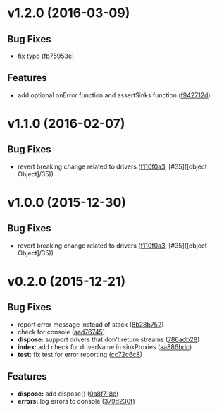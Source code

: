 # v1.2.0 (2016-03-09)


## Bug Fixes

- fix typo
  ([fb75953e](https://github.com/motorcyclejs/core/commits/fb75953ec365f71cb623b38d27e55edf60cb3eaf))


## Features

- add optional onError function and assertSinks function
  ([f942712d](https://github.com/motorcyclejs/core/commits/f942712dfe9d44e672e29e692f719a3958d3c2d1))


# v1.1.0 (2016-02-07)


## Bug Fixes

- revert breaking change related to drivers
  ([f110f0a3](https://github.com/motorcyclejs/core/commits/f110f0a3a35e7824c2850f7cd9bc7f31d24b912f),
   [#35]([object Object]/35))


# v1.0.0 (2015-12-30)


## Bug Fixes

- revert breaking change related to drivers
  ([f110f0a3](https://github.com/motorcyclejs/core/commits/f110f0a3a35e7824c2850f7cd9bc7f31d24b912f),
   [#35]([object Object]/35))


# v0.2.0 (2015-12-21)


## Bug Fixes

- report error message instead of stack
    ([8b28b752](https://github.com/motorcyclejs/core/commits/8b28b752adda2aa6dbc32b82393719670062b365))
- check for console
    ([aad76745](https://github.com/motorcyclejs/core/commits/aad767452fb5b8e37ae47fd2cbe5865403123ff1))
- **dispose:** support drivers that don't return streams
  ([786adb28](https://github.com/motorcyclejs/core/commits/786adb2832cd60787780dbc9367cd5e9281d4157))
- **index:** add check for driverName in sinkProxies
  ([aa886bdc](https://github.com/motorcyclejs/core/commits/aa886bdcacb36dfc8737ce9b41f44742e905f88f))
- **test:** fix test for error reporting
  ([cc72c6c8](https://github.com/motorcyclejs/core/commits/cc72c6c877bb79800a17c576b30bbb83d1aaa673))


## Features

- **dispose:** add dispose()
  ([0a8f718c](https://github.com/motorcyclejs/core/commits/0a8f718c3c3d7bf7d4fb4a726026a375e5607a38))
- **errors:** log errors to console
  ([379d230f](https://github.com/motorcyclejs/core/commits/379d230ff0ed3d12cef9bf798c319c8de6cd8da6))



